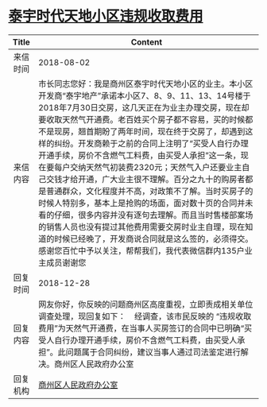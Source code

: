 # <a href="http://www.shangluo.gov.cn/zmhd/ldxxxx.jsp?urltype=leadermail.LeaderMailContentUrl&wbtreeid=1112&leadermailid=4849">泰宇时代天地小区违规收取费用</a>
| Title |                                                                                                                                                                                                               Content                                                                                                                                                                                                                |
|:-----:|--------------------------------------------------------------------------------------------------------------------------------------------------------------------------------------------------------------------------------------------------------------------------------------------------------------------------------------------------------------------------------------------------------------------------------------|
| 来信时间  | 2018-08-02                                                                                                                                                                                                                                                                                                                                                                                                                           |
| 来信内容  | 市长同志您好：我是商州区泰宇时代天地小区的业主。本小区开发商“泰宇地产”承诺本小区7、8、9、11、13、14号楼于2018年7月30日交房，这几天正在为业主办理交房，现在却要收取天然气开通费。老百姓买个房子都不容易，买的时候都不是现房，翘首期盼了两年时间，现在终于交房了，却遇到这样的纠纷。开发商赖于之前的合同上注明了“买受人自行办理开通手续，房价不含燃气工料费，由买受人承担”这一条，现在要每户交纳天然气初装费2320元；天然气入户还要业主自己交钱才给开通，广大业主很不理解。百分之九十的购房者都是普通群众，文化程度并不高，对政策不了解。当时买房子的时候人特别多，基本上是抢购的场面，面对数十页的合同并未看的仔细，很多内容并没有逐句去理解。而且当时售楼部案场的销售人员也没有提过其他费用需要交房时业主自理，现在知道的时候已经晚了，开发商说合同就是这么签的，必须得交。 感谢您百忙中予以关注，帮帮我们，我代表微信群内135户业主成员谢谢您 |
| 回复时间  | 2018-12-28                                                                                                                                                                                                                                                                                                                                                                                                                           |
| 回复内容  | 网友你好，你反映的问题商州区高度重视，立即责成相关单位调查处理，现回复如下：    经调查，该市民反映的 “违规收取费用”为天然气开通费，在当事人买房签订的合同中已明确“买受人自行办理开通手续，房价不含燃气工料费，由买受人承担”。此问题属于合同纠纷，建议当事人通过司法鉴定进行解决。商州区人民政府办公室                                                                                                                                                                                                                                                                              |
| 回复机构  | <a href="../../categories/agencies/商州区人民政府办公室.md">商州区人民政府办公室</a>                                                                                                                                                                                                                                                                                                                                                                       |